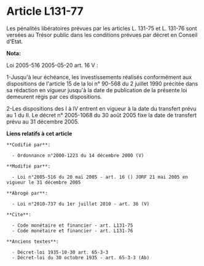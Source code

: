# Article L131-77

Les pénalités libératoires prévues par les articles L. 131-75 et L. 131-76 sont versées au Trésor public dans les conditions
prévues par décret en Conseil d'Etat.

**Nota:**

Loi 2005-516 2005-05-20 art. 16 V : 

1-Jusqu'à leur échéance, les investissements réalisés conformément aux dispositions de l'article 15 de la loi n° 90-568 du 2
juillet 1990 précitée dans sa rédaction en vigueur jusqu'à la date de publication de la présente loi demeurent régis par ces
dispositions. 

2-Les dispositions des I à IV entrent en vigueur à la date du transfert prévu au 1 du II. Le décret n° 2005-1068 du 30 août
2005 fixe la date de transfert prévu au 31 décembre 2005.

**Liens relatifs à cet article**

	**Codifié par**:

	  - Ordonnance n°2000-1223 du 14 décembre 2000 (V)

	**Modifié par**:

	  - Loi n°2005-516 du 20 mai 2005 - art. 16 () JORF 21 mai 2005 en vigueur le 31 décembre 2005

	**Abrogé par**:

	  - Loi n°2010-737 du 1er juillet 2010 - art. 36 (V)

	**Cite**:

	  - Code monétaire et financier - art. L131-75
	  - Code monétaire et financier - art. L131-76

	**Anciens textes**:

	  - Décret-loi 1935-10-30 art. 65-3-3
	  - Décret-loi du 30 octobre 1935 - art. 65-3-3 (Ab)
